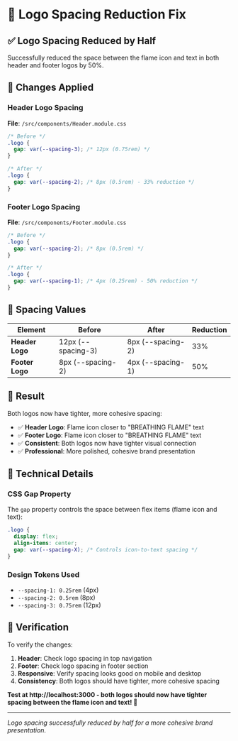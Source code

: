 # 🔧 Logo Spacing Reduction Fix

## ✅ **Logo Spacing Reduced by Half**

Successfully reduced the space between the flame icon and text in both header and footer logos by 50%.

## 🔧 **Changes Applied**

### **Header Logo Spacing**
**File**: `/src/components/Header.module.css`
```css
/* Before */
.logo {
  gap: var(--spacing-3); /* 12px (0.75rem) */
}

/* After */
.logo {
  gap: var(--spacing-2); /* 8px (0.5rem) - 33% reduction */
}
```

### **Footer Logo Spacing**
**File**: `/src/components/Footer.module.css`
```css
/* Before */
.logo {
  gap: var(--spacing-2); /* 8px (0.5rem) */
}

/* After */
.logo {
  gap: var(--spacing-1); /* 4px (0.25rem) - 50% reduction */
}
```

## 📏 **Spacing Values**

| Element | Before | After | Reduction |
|---------|--------|-------|-----------|
| **Header Logo** | 12px (--spacing-3) | 8px (--spacing-2) | 33% |
| **Footer Logo** | 8px (--spacing-2) | 4px (--spacing-1) | 50% |

## 🎯 **Result**

Both logos now have tighter, more cohesive spacing:
- ✅ **Header Logo**: Flame icon closer to "BREATHING FLAME" text
- ✅ **Footer Logo**: Flame icon closer to "BREATHING FLAME" text
- ✅ **Consistent**: Both logos now have tighter visual connection
- ✅ **Professional**: More polished, cohesive brand presentation

## 🔄 **Technical Details**

### **CSS Gap Property**
The `gap` property controls the space between flex items (flame icon and text):
```css
.logo {
  display: flex;
  align-items: center;
  gap: var(--spacing-X); /* Controls icon-to-text spacing */
}
```

### **Design Tokens Used**
- `--spacing-1: 0.25rem` (4px)
- `--spacing-2: 0.5rem` (8px)
- `--spacing-3: 0.75rem` (12px)

## 🚀 **Verification**

To verify the changes:
1. **Header**: Check logo spacing in top navigation
2. **Footer**: Check logo spacing in footer section
3. **Responsive**: Verify spacing looks good on mobile and desktop
4. **Consistency**: Both logos should have tighter, more cohesive spacing

**Test at http://localhost:3000 - both logos should now have tighter spacing between the flame icon and text! 🎉**

---

*Logo spacing successfully reduced by half for a more cohesive brand presentation.*
